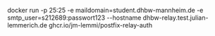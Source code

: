 docker run -p 25:25 -e maildomain=student.dhbw-mannheim.de -e smtp_user=s212689:passwort123 --hostname dhbw-relay.test.julian-lemmerich.de ghcr.io/jm-lemmi/postfix-relay-auth